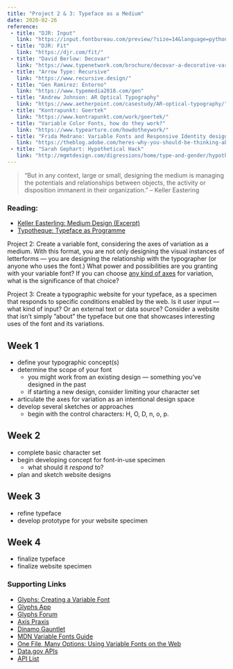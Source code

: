 ```yaml
---
title: "Project 2 & 3: Typeface as a Medium"
date: 2020-02-26
reference: 
 - title: "DJR: Input"
   link: "https://input.fontbureau.com/preview/?size=14&language=python&theme=solarized-dark&family=InputSans&width=300&weight=300&line-height=1.2&a=0&g=0&i=0&l=0&zero=0&asterisk=0&braces=0&preset=default&customize=please"
 - title: "DJR: Fit"
   link: "https://djr.com/fit/"
 - title: "David Berlow: Decovar"
   link: "https://www.typenetwork.com/brochure/decovar-a-decorative-variable-font-by-david-berlow#?skelID=SA&skel=0.82&termID=TA&term=1"
 - title: "Arrow Type: Recursive"
   link: "https://www.recursive.design/"
 - title: "Gen Ramirez: Entorno"
   link: "https://www.typemedia2018.com/gen"
 - title: "Andrew Johnson: AR Optical Typography"
   link: "https://www.aetherpoint.com/casestudy/AR-optical-typography/"
 - title: "Kontrapunkt: Goertek"
   link: "https://www.kontrapunkt.com/work/goertek/"
 - title: "Variable Color Fonts, how do they work?"
   link: "https://www.typearture.com/howdotheywork/"
 - title: "Frida Medrano: Variable Fonts and Responsive Identity design"
   link: "https://theblog.adobe.com/heres-why-you-should-be-thinking-about-responsive-logo-design/"
 - title: "Sarah Gephart: Hypothetical Hack"
   link: "http://mgmtdesign.com/digressions/home/type-and-gender/hypothetical-hack/"
---
```



> “But in any context, large or small, designing the medium is managing the potentials and relationships between objects, the activity or disposition immanent in their organization.”
– Keller Eastering

### Reading:
- [Keller Easterling: Medium Design (Excerpt)](https://strelkamag.com/en/article/keller-easterling-medium-design)
- [Typotheque: Typeface as Programme](https://www.typotheque.com/articles/typeface_as_programme)

Project 2: Create a variable font, considering the axes of variation as a medium. With this format, you are not only designing the visual instances of letterforms — you are designing the relationship with the typographer (or anyone who uses the font.) What power and possibilities are you granting with your variable font? If you can choose [any kind of axes](https://v-fonts.com/) for variation, what is the significance of that choice?

Project 3: Create a typographic website for your typeface, as a specimen that responds to specific conditions enabled by the web.
Is it user input — what kind of input? Or an external text or data source? Consider a website that isn’t simply ”about” the typeface but one that showcases interesting uses of the font and its variations.

## Week 1

* define your typographic concept(s)
* determine the scope of your font
	* you might work from an existing design — something you’ve designed in the past 
	* if starting a new design, consider limiting your character set
* articulate the axes for variation as an intentional design space
* develop several sketches or approaches
  * begin with the control characters: H, O, D, n, o, p.

## Week 2

* complete basic character set
* begin developing concept for font-in-use specimen
  - what should it *respond* to?
* plan and sketch website designs

## Week 3

* refine typeface
* develop prototype for your website specimen

## Week 4

* finalize typeface
* finalize website specimen


### Supporting Links
- [Glyphs: Creating a Variable Font](https://glyphsapp.com/tutorials/creating-a-variable-font)
- [Glyphs App](https://glyphsapp.com/tutorials)
- [Glyphs Forum](https://forum.glyphsapp.com/)
- [Axis Praxis](https://www.axis-praxis.org/specimens/__DEFAULT__")
- [Dinamo Gauntlet](https://dinamodarkroom.com/gauntlet/)
- [MDN Variable Fonts Guide](https://developer.mozilla.org/en-US/docs/Web/CSS/CSS_Fonts/Variable_Fonts_Guide)
- [One File, Many Options: Using Variable Fonts on the Web](https://css-tricks.com/one-file-many-options-using-variable-fonts-web/)
- [Data.gov APIs](https://www.data.gov/developers/apis)
- [API List](https://apilist.fun/)

